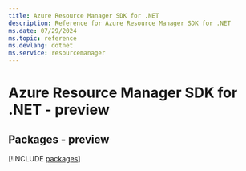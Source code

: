 ```yaml
---
title: Azure Resource Manager SDK for .NET
description: Reference for Azure Resource Manager SDK for .NET
ms.date: 07/29/2024
ms.topic: reference
ms.devlang: dotnet
ms.service: resourcemanager
---
```

# Azure Resource Manager SDK for .NET - preview
## Packages - preview
[!INCLUDE [packages](resource-manager-index.md)]